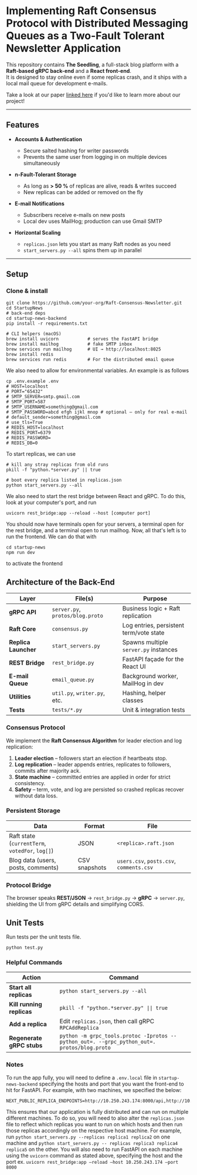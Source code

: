 # Implementing Raft Consensus Protocol with Distributed Messaging Queues as a Two-Fault Tolerant Newsletter Application

This repository contains **The Seedling**, a full-stack blog platform with a **Raft-based gRPC back-end** and a **React front-end**.  
It is designed to stay online even if some replicas crash, and it ships with a local mail queue for development e-mails.

Take a look at our paper [linked here](https://www.overleaf.com/read/qbzsgyrhykqk#fcf0d7) if you'd like to learn more about our project! 


---

## Features

- **Accounts & Authentication**

  - Secure salted hashing for writer passwords
  - Prevents the same user from logging in on multiple devices simultaneously

- **n-Fault-Tolerant Storage**

  - As long as **> 50 %** of replicas are alive, reads & writes succeed
  - New replicas can be added or removed on the fly

- **E-mail Notifications**

  - Subscribers receive e-mails on new posts
  - Local dev uses MailHog; production can use Gmail SMTP

- **Horizontal Scaling**
  - `replicas.json` lets you start as many Raft nodes as you need
  - `start_servers.py --all` spins them up in parallel

---

## Setup

### Clone & install

```
git clone https://github.com/your-org/Raft-Consensus-Newsletter.git
cd StartupNews
# back-end deps
cd startup-news-backend
pip install -r requirements.txt

# CLI helpers (macOS)
brew install uvicorn           # serves the FastAPI bridge
brew install mailhog           # fake SMTP inbox
brew services run mailhog      # UI → http://localhost:8025
brew install redis
brew services run redis        # For the distributed email queue

```

We also need to allow for environmental variables. An example is as follows

```
cp .env.example .env
# HOST=localhost
# PORT="65432"
# SMTP_SERVER=smtp.gmail.com
# SMTP_PORT=587
# SMTP_USERNAME=something@gmail.com
# SMTP_PASSWORD=abcd efgh ijkl mnop # optional – only for real e-mail
# default_sender=something@gmail.com
# use_tls=True
# REDIS_HOST=localhost
# REDIS_PORT=6379
# REDIS_PASSWORD=
# REDIS_DB=0
```

To start replicas, we can use

```
# kill any stray replicas from old runs
pkill -f "python.*server.py" || true

# boot every replica listed in replicas.json
python start_servers.py --all
```

We also need to start the rest bridge between React and gRPC. To do this, look at your computer's port, and run

```
uvicorn rest_bridge:app --reload --host [computer port]
```

You should now have terminals open for your servers, a terminal open for the rest bridge, and a terminal open to run mailhog. Now, all that's left is to run the frontend. We can do that with

```
cd startup-news
npm run dev
```

to activate the frontend

## Architecture of the Back-End

| Layer                | File(s)                          | Purpose                                 |
| -------------------- | -------------------------------- | --------------------------------------- |
| **gRPC API**         | `server.py`, `protos/blog.proto` | Business logic + Raft replication       |
| **Raft Core**        | `consensus.py`                   | Log entries, persistent term/vote state |
| **Replica Launcher** | `start_servers.py`               | Spawns multiple `server.py` instances   |
| **REST Bridge**      | `rest_bridge.py`                 | FastAPI façade for the React UI         |
| **E-mail Queue**     | `email_queue.py`                 | Background worker, MailHog in dev       |
| **Utilities**        | `util.py`, `writer.py`, etc.     | Hashing, helper classes                 |
| **Tests**            | `tests/*.py`                     | Unit & integration tests                |

### Consensus Protocol

We implement the **Raft Consensus Algorithm** for leader election and log replication:

1. **Leader election** – followers start an election if heartbeats stop.
2. **Log replication** – leader appends entries, replicates to followers, commits after majority ack.
3. **State machine** – committed entries are applied in order for strict consistency.
4. **Safety** – term, vote, and log are persisted so crashed replicas recover without data loss.

### Persistent Storage

| Data                                            | Format        | File                                     |
| ----------------------------------------------- | ------------- | ---------------------------------------- |
| Raft state (`currentTerm`, `votedFor`, `log[]`) | JSON          | `<replica>.raft.json`                    |
| Blog data (users, posts, comments)              | CSV snapshots | `users.csv`, `posts.csv`, `comments.csv` |

### Protocol Bridge

The browser speaks **REST/JSON** → `rest_bridge.py` → **gRPC** → `server.py`, shielding the UI from gRPC details and simplifying CORS.

## Unit Tests

Run tests per the unit tests file.

```
python test.py
```

### Helpful Commands

| Action                    | Command                                                                                     |
| ------------------------- | ------------------------------------------------------------------------------------------- |
| **Start all replicas**    | `python start_servers.py --all`                                                             |
| **Kill running replicas** | `pkill -f "python.*server.py" \|\| true`                                                    |
| **Add a replica**         | Edit `replicas.json`, then call gRPC `RPCAddReplica`                                        |
| **Regenerate gRPC stubs** | `python -m grpc_tools.protoc -Iprotos --python_out=. --grpc_python_out=. protos/blog.proto` |

### Notes

To run the app fully, you will need to define a `.env.local` file in `startup-news-backend` specifying the hosts and port that you want the front-end to hit for FastAPI. For example, with two machines, we specified the below: 
```
NEXT_PUBLIC_REPLICA_ENDPOINTS=http://10.250.243.174:8000/api,http://10.250.89.39:8000/api

```
This ensures that our application is fully distributed and can run on multiple different machines. To do so, you will need to also alter the `replicas.json` file to reflect which replicas you want to run on which hosts and then run those replicas accordingly on the respective host machine. For example, run `python start_servers.py --replicas replica1 replica2` on one machine and `python start_servers.py -- replicas replica3 replica4 replica5` on the other. You will also need to run FastAPI on each machine using the `uvicorn` command as stated above, specifying the host and the port ex. `uvicorn rest_bridge:app –reload –host 10.250.243.174 –port 8000`
